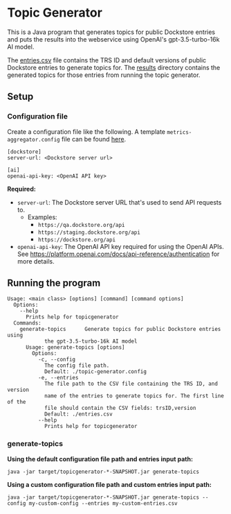 # Topic Generator

This is a Java program that generates topics for public Dockstore entries and puts the results into the webservice using OpenAI's gpt-3.5-turbo-16k AI model.

The [entries.csv](entries.csv) file contains the TRS ID and default versions of public Dockstore entries to generate topics for. The [results](results) directory contains the generated topics for those entries from running the topic generator. 

## Setup

### Configuration file

Create a configuration file like the following. A template `metrics-aggregator.config` file can be found [here](templates/topic-generator.config).

```
[dockstore]
server-url: <Dockstore server url>

[ai]
openai-api-key: <OpenAI API key>
```

**Required:**
- `server-url`: The Dockstore server URL that's used to send API requests to.
    - Examples:
        - `https://qa.dockstore.org/api`
        - `https://staging.dockstore.org/api`
        - `https://dockstore.org/api`
- `openai-api-key`: The OpenAI API key required for using the OpenAI APIs. See https://platform.openai.com/docs/api-reference/authentication for more details.

## Running the program

```
Usage: <main class> [options] [command] [command options]
  Options:
    --help
      Prints help for topicgenerator
  Commands:
    generate-topics      Generate topics for public Dockstore entries using 
            the gpt-3.5-turbo-16k AI model
      Usage: generate-topics [options]
        Options:
          -c, --config
            The config file path.
            Default: ./topic-generator.config
          -e, --entries
            The file path to the CSV file containing the TRS ID, and version 
            name of the entries to generate topics for. The first line of the 
            file should contain the CSV fields: trsID,version
            Default: ./entries.csv
          --help
            Prints help for topicgenerator
```

### generate-topics

**Using the default configuration file path and entries input path:**

`java -jar target/topicgenerator-*-SNAPSHOT.jar generate-topics`

**Using a custom configuration file path and custom entries input path:**

`java -jar target/topicgenerator-*-SNAPSHOT.jar generate-topics --config my-custom-config --entries my-custom-entries.csv`

